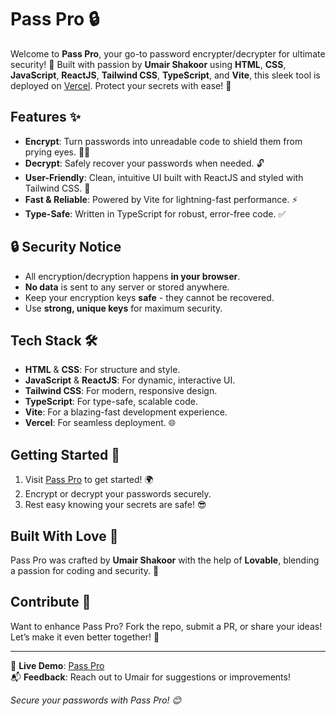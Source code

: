 # Pass Pro 🔒

Welcome to **Pass Pro**, your go-to password encrypter/decrypter for ultimate security! 🚀 Built with passion by **Umair Shakoor** using **HTML**, **CSS**, **JavaScript**, **ReactJS**, **Tailwind CSS**, **TypeScript**, and **Vite**, this sleek tool is deployed on [Vercel](https://passpro-gamma.vercel.app/). Protect your secrets with ease! 🔐

## Features ✨
- **Encrypt**: Turn passwords into unreadable code to shield them from prying eyes. 🕵️‍♂️
- **Decrypt**: Safely recover your passwords when needed. 🔓
- **User-Friendly**: Clean, intuitive UI built with ReactJS and styled with Tailwind CSS. 🎨
- **Fast & Reliable**: Powered by Vite for lightning-fast performance. ⚡
- **Type-Safe**: Written in TypeScript for robust, error-free code. ✅

## 🔒 Security Notice
- All encryption/decryption happens **in your browser**.
- **No data** is sent to any server or stored anywhere.
- Keep your encryption keys **safe** - they cannot be recovered.
- Use **strong, unique keys** for maximum security.

## Tech Stack 🛠️
- **HTML** & **CSS**: For structure and style.
- **JavaScript** & **ReactJS**: For dynamic, interactive UI.
- **Tailwind CSS**: For modern, responsive design.
- **TypeScript**: For type-safe, scalable code.
- **Vite**: For a blazing-fast development experience.
- **Vercel**: For seamless deployment. 🌐

## Getting Started 🚀
1. Visit [Pass Pro](https://passpro-gamma.vercel.app/) to get started! 🌍
2. Encrypt or decrypt your passwords securely.
3. Rest easy knowing your secrets are safe! 😎

## Built With Love 💖
Pass Pro was crafted by **Umair Shakoor** with the help of **Lovable**, blending a passion for coding and security. 🙌

## Contribute 🤝
Want to enhance Pass Pro? Fork the repo, submit a PR, or share your ideas! Let’s make it even better together! 🌟

---

🔗 **Live Demo**: [Pass Pro](https://passpro-gamma.vercel.app/)  
📬 **Feedback**: Reach out to Umair for suggestions or improvements!  

*Secure your passwords with Pass Pro! 😊*

